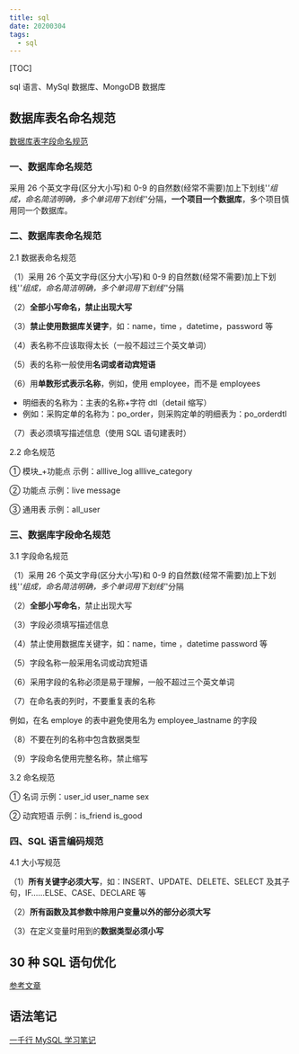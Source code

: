 ```yaml
---
title: sql
date: 20200304
tags:
  - sql
---
```


[TOC]

sql 语言、MySql 数据库、MongoDB 数据库

## 数据库表名命名规范

[数据库表字段命名规范](https://cloud.tencent.com/developer/article/1054482)

### 一、数据库命名规范

采用 26 个英文字母(区分大小写)和 0-9 的自然数(经常不需要)加上下划线'_'组成，命名简洁明确，多个单词用下划线'_'分隔，**一个项目一个数据库**，多个项目慎用同一个数据库。

### 二、数据库表命名规范

2.1 数据表命名规范

（1）采用 26 个英文字母(区分大小写)和 0-9 的自然数(经常不需要)加上下划线'_'组成，命名简洁明确，多个单词用下划线'_'分隔

（2）**全部小写命名，禁止出现大写**

（3）**禁止使用数据库关键字**，如：name，time ，datetime，password 等

（4）表名称不应该取得太长（一般不超过三个英文单词）

（5）表的名称一般使用**名词或者动宾短语**

（6）用**单数形式表示名称**，例如，使用 employee，而不是 employees

- 明细表的名称为：主表的名称+字符 dtl（detail 缩写）
- 例如：采购定单的名称为：po_order，则采购定单的明细表为：po_orderdtl

（7）表必须填写描述信息（使用 SQL 语句建表时）

2.2 命名规范

① 模块\_+功能点 示例：alllive_log alllive_category

② 功能点 示例：live message

③ 通用表 示例：all_user

### 三、数据库**字段**命名规范

3.1 字段命名规范

（1）采用 26 个英文字母(区分大小写)和 0-9 的自然数(经常不需要)加上下划线'_'组成，命名简洁明确，多个单词用下划线'_'分隔

（2）**全部小写命名**，禁止出现大写

（3）字段必须填写描述信息

（4）禁止使用数据库关键字，如：name，time ，datetime password 等

（5）字段名称一般采用名词或动宾短语

（6）采用字段的名称必须是易于理解，一般不超过三个英文单词

（7）在命名表的列时，不要重复表的名称

例如，在名 employe 的表中避免使用名为 employee_lastname 的字段

（8）不要在列的名称中包含数据类型

（9）字段命名使用完整名称，禁止缩写

3.2 命名规范

① 名词 示例：user_id user_name sex

② 动宾短语 示例：is_friend is_good

### 四、SQL 语言编码规范

4.1 大小写规范

（1）**所有关键字必须大写**，如：INSERT、UPDATE、DELETE、SELECT 及其子句，IF……ELSE、CASE、DECLARE 等

（2）**所有函数及其参数中除用户变量以外的部分必须大写**

（3）在定义变量时用到的**数据类型必须小写**

## 30 种 SQL 语句优化

[参考文章](https://zhuanlan.zhihu.com/p/72071609)

## 语法笔记

[一千行 MySQL 学习笔记](https://www.cnblogs.com/shockerli/p/1000-plus-line-mysql-notes.html)

